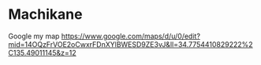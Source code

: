 # Machikane
Google my map
https://www.google.com/maps/d/u/0/edit?mid=14OQzFrVOE2oCwxrFDnXYlBWESD9ZE3vJ&ll=34.7754410829222%2C135.49011145&z=12
